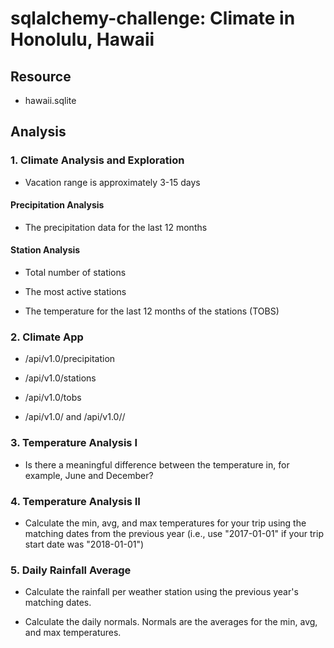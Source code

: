 # sqlalchemy-challenge: Climate in Honolulu, Hawaii

## Resource

* hawaii.sqlite

## Analysis

### 1. Climate Analysis and Exploration

* Vacation range is approximately 3-15 days

#### Precipitation Analysis

* The precipitation data for the last 12 months

#### Station Analysis

* Total number of stations

* The most active stations

* The temperature for the last 12 months of the stations (TOBS)

### 2. Climate App

* /api/v1.0/precipitation

* /api/v1.0/stations

* /api/v1.0/tobs

* /api/v1.0/<start> and /api/v1.0/<start>/<end>
  

### 3. Temperature Analysis I

* Is there a meaningful difference between the temperature in, for example, June and December?

### 4. Temperature Analysis II

* Calculate the min, avg, and max temperatures for your trip using the matching dates from the previous year (i.e., use "2017-01-01" if your trip start date was "2018-01-01")

### 5. Daily Rainfall Average

* Calculate the rainfall per weather station using the previous year's matching dates.

* Calculate the daily normals. Normals are the averages for the min, avg, and max temperatures.
  
  
